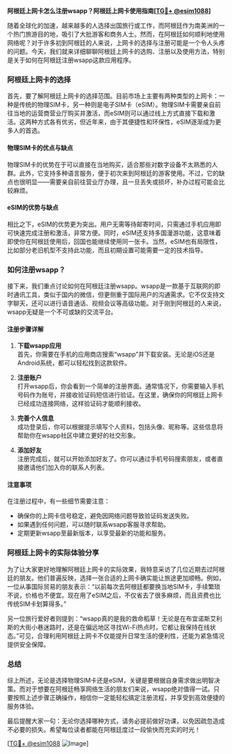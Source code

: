 **阿根廷上网卡怎么注册wsapp？阿根廷上网卡使用指南[[TG💪+ @esim1088](https://t.me/s/esim1088)]**

随着全球化的加速，越来越多的人选择出国旅行或工作，而阿根廷作为南美洲的一个热门旅游目的地，吸引了大批游客和商务人士。然而，在阿根廷如何顺利地使用网络呢？对于许多初到阿根廷的人来说，上网卡的选择与注册可能是一个令人头疼的问题。今天，我们就来详细聊聊阿根廷上网卡的选购、注册以及使用方法，特别是关于如何在阿根廷注册wsapp这款应用程序。

### 阿根廷上网卡的选择

首先，要了解阿根廷上网卡的选择范围。目前市场上主要有两种类型的上网卡：一种是传统的物理SIM卡，另一种则是电子SIM卡（eSIM）。物理SIM卡需要亲自前往当地的运营商营业厅购买并激活，而eSIM则可以通过线上方式直接下载和激活。这两种方式各有优劣，但近年来，由于其便捷性和环保性，eSIM逐渐成为更多人的首选。

#### 物理SIM卡的优点与缺点
物理SIM卡的优势在于可以直接在当地购买，适合那些对数字设备不太熟悉的人群。此外，它支持多种语言服务，便于初次来到阿根廷的游客使用。不过，它的缺点也很明显——需要亲自前往营业厅办理，且一旦丢失或损坏，补办过程可能会比较麻烦。

#### eSIM的优势与缺点
相比之下，eSIM的优势更为突出。用户无需等待邮寄时间，只需通过手机应用即可快速完成注册和激活，非常方便。同时，eSIM还支持多国漫游功能，这意味着即使你在阿根廷使用后，回国也能继续使用同一张卡。当然，eSIM也有局限性，比如部分老旧机型不支持此功能，而且初期设置可能需要一定的技术指导。

### 如何注册wsapp？

接下来，我们重点讨论如何在阿根廷注册wsapp。wsapp是一款基于互联网的即时通讯工具，类似于国内的微信，但更侧重于国际用户的沟通需求。它不仅支持文字聊天，还可以进行语音通话、视频会议等高级功能。对于刚到阿根廷的人来说，wsapp无疑是一个不可或缺的交流平台。

#### 注册步骤详解
1. **下载wsapp应用**  
   首先，你需要在手机的应用商店搜索“wsapp”并下载安装。无论是iOS还是Android系统，都可以轻松找到这款软件。

2. **注册账户**  
   打开wsapp后，你会看到一个简单的注册界面。通常情况下，你需要输入手机号码作为账号，并接收验证码短信进行验证。在这里，确保你的阿根廷上网卡已经成功连接网络，这样验证码才能顺利接收。

3. **完善个人信息**  
   成功登录后，你可以根据提示填写个人资料，包括头像、昵称等。这些信息将帮助你在wsapp社区中建立更好的社交形象。

4. **添加好友**  
   注册完成后，就可以开始添加好友了。你可以通过手机号码搜索朋友，或者直接邀请他们加入你的联系人列表。

#### 注意事项
在注册过程中，有一些细节需要注意：
- 确保你的上网卡信号稳定，避免因网络问题导致验证码发送失败。
- 如果遇到任何问题，可以随时联系wsapp客服寻求帮助。
- 定期更新wsapp至最新版本，以享受最新的功能和服务。

### 阿根廷上网卡的实际体验分享

为了让大家更好地理解阿根廷上网卡的实际效果，我特意采访了几位近期去过阿根廷的朋友。他们普遍反映，选择一张合适的上网卡确实能让旅途更加顺畅。例如，一位从事国际贸易的朋友表示：“以前每次去阿根廷都要换当地SIM卡，手续繁琐不说，价格也不便宜。现在用了eSIM之后，不仅省去了很多麻烦，而且资费也比传统SIM卡划算得多。”

另一位旅行爱好者则提到：“wsapp真的是我的救命稻草！无论是在布宜诺斯艾利斯的大街小巷迷路时，还是在偏远地区寻找Wi-Fi热点时，它都让我保持在线状态。”可见，合理利用阿根廷上网卡不仅能提升日常生活的便利性，还能为紧急情况提供安全保障。

### 总结

综上所述，无论是选择物理SIM卡还是eSIM，关键是要根据自身需求做出明智决策。而对于想要在阿根廷畅享网络生活的朋友们来说，wsapp绝对值得一试。只要按照上述步骤正确操作，相信你一定能轻松搞定注册流程，并享受到高效便捷的服务体验。

最后提醒大家一句：无论你选择哪种方式，请务必提前做好功课，以免因疏忽造成不必要的损失。希望每位读者都能在阿根廷度过一段愉快而充实的时光！

[[TG💪+ @esim1088](https://t.me/s/esim1088) ![Image](https://i.postimg.cc/4NQfJmqS/Snipaste-2025-05-13-00-14-12.png)]